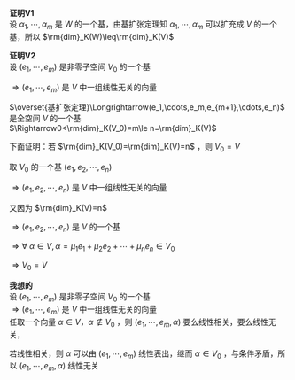 **证明V1**  
设 $\alpha_1,\cdots,\alpha_m$ 是 $W$ 的一个基，由基扩张定理知 $\alpha_1,\cdots,\alpha_m$ 可以扩充成 $V$ 的一个基，所以 $\rm{dim}_K(W)\leq\rm{dim}_K(V)$  
  
**证明V2**  
设 $(e_1,\cdots,e_m)$ 是非零子空间 $V_0$ 的一个基  
  
$\Rightarrow(e_1,\cdots,e_m)$ 是 $V$ 中一组线性无关的向量  
  
$\overset{基扩张定理}\Longrightarrow(e_1,\cdots,e_m,e_{m+1},\cdots,e_n)$ 是全空间 $V$ 的一个基  
$\Rightarrow0<\rm{dim}_K(V_0)=m\le n=\rm{dim}_K(V)$  
  
下面证明：若 $\rm{dim}_K(V_0)=\rm{dim}_K(V)=n$ ，则 $V_0=V$  
  
取 $V_0$ 的一个基 $(e_1,e_2,\cdots,e_n)$  
  
$\Rightarrow(e_1,e_2,\cdots,e_n)$ 是 $V$ 中一组线性无关的向量  
  
又因为 $\rm{dim}_K(V)=n$  
  
$\Rightarrow(e_1,e_2,\cdots,e_n)$ 是 $V$ 的一个基  
  
$\Rightarrow\forall\ \alpha\in V,\alpha=\mu_1e_1+\mu_2e_2+\cdots+\mu_ne_n\in V_0$  
  
$\Rightarrow V_0=V$  
  
**我想的**  
设 $(e_1,\cdots,e_m)$ 是非零子空间 $V_0$ 的一个基  
$\Rightarrow(e_1,\cdots,e_m)$ 是 $V$ 中一组线性无关的向量  
任取一个向量 $\alpha\in V，\alpha\notin V_0$ ，则 $(e_1,\cdots,e_m,\alpha)$ 要么线性相关，要么线性无关，  
  
若线性相关，则 $\alpha$ 可以由 $(e_1,\cdots,e_m)$ 线性表出，继而 $\alpha\in V_0$ ，与条件矛盾，所以 $(e_1,\cdots,e_m,\alpha)$ 线性无关  
